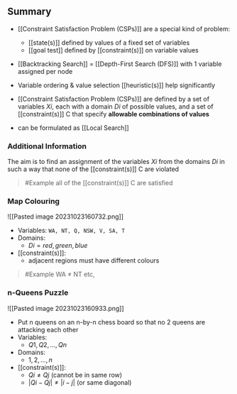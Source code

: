 ## Summary
- [[Constraint Satisfaction Problem (CSPs)]] are a special kind of problem:
    - [[state(s)]] defined by values of a fixed set of variables
    - [[goal test]] defined by [[constraint(s)]] on variable values
- [[Backtracking Search]] = [[Depth-First Search (DFS)]] with 1 variable assigned per node
- Variable ordering & value selection [[heuristic(s)]] help significantly

- [[Constraint Satisfaction Problem (CSPs)]] are defined by a set of variables $Xi$, each with a domain $Di$ of possible values, and a set of [[constraint(s)]] C that specify **allowable combinations of values**
- can be formulated as [[Local Search]]
### Additional Information
The aim is to find an assignment of the variables $Xi$ from the domains $Di$ in such a way that none of the [[constraint(s)]] C are violated
> #Example 
> all of the [[constraint(s)]] C are satisfied

### Map Colouring
![[Pasted image 20231023160732.png]]
- Variables:
     `WA, NT, Q, NSW, V, SA, T`
- Domains:
    - $Di = {red, green, blue}$
- [[constraint(s)]]:
    - adjacent regions must have different colours
>	#Example 
>	WA ≠ NT etc,

### n-Queens Puzzle
![[Pasted image 20231023160933.png]]
- Put n queens on an n-by-n chess board so that no 2 queens are attacking each other
- Variables:
	- $Q1, Q2, ..., Qn$
- Domains: 
	- ${1,2,...,n}$
- [[constraint(s)]]:
	- $Qi ≠ Qj$ (cannot be in same row)
	- $|Qi - Qj| ≠ |i-j|$ (or same diagonal)
